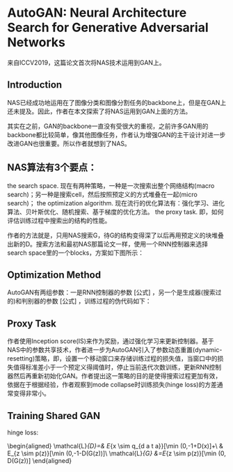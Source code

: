 

<!--
 * @version:
 * @Author:  StevenJokess https://github.com/StevenJokess
 * @Date: 2020-11-10 19:18:34
 * @LastEditors:  StevenJokess https://github.com/StevenJokess
 * @LastEditTime: 2020-12-07 17:46:03
 * @Description:
 * @TODO::
 * @Reference:https://zhuanlan.zhihu.com/p/115049575
-->

# AutoGAN: Neural Architecture Search for Generative Adversarial Networks

来自ICCV2019，这篇论文首次将NAS技术运用到GAN上。

## Introduction

NAS已经成功地运用在了图像分类和图像分割任务的backbone上，但是在GAN上还未提及。因此，作者在本文探索了将NAS运用到GAN上面的方法。

其实在之前，GAN的backbone一直没有受很大的重视，之前许多GAN用的backbone都比较简单，像其他图像任务，作者认为增强GAN的主干设计对进一步改进GAN也很重要。所以作者就想到了NAS。

## NAS算法有3个要点：

the search space. 现在有两种策略，一种是一次搜索出整个网络结构(macro search)；另一种是搜索cell，然后按照预定义的方式堆叠在一起(micro search)；
the optimization algorithm. 现在流行的优化算法有：强化学习、进化算法、贝叶斯优化、随机搜索、基于梯度的优化方法。
the proxy task. 即，如何评估训练过程中搜索出的结构的性能。

作者的方法就是，只用NAS搜索G，待G的结构变得深了以后再用预定义的块堆叠出新的D。搜索方法和最初NAS那篇论文一样，使用一个RNN控制器来选择search space里的一个blocks，方案如下图所示：



## Optimization Method

AutoGAN有两组参数：一是RNN控制器的参数 [公式] ，另一个是生成器(搜索过的)和判别器的参数 [公式] ，训练过程的伪代码如下：

## Proxy Task

作者使用Inception score(IS)来作为奖励，通过强化学习来更新控制器。基于NAS中的参数共享技术，作者进一步为AutoGAN引入了参数动态重置(dynamic-resetting)策略，即，设置一个移动窗口来存储训练过程的损失值，当窗口中的损失值得标准差小于一个预定义得阈值时，停止当前迭代次数训练，更新RNN控制器然后再重新初始化GAN。作者提出这一策略的目的是使得搜索过程更加有效，依据在于根据经验，作者观察到mode collapse时训练损失(hinge loss)的方差通常变得非常小。



## Training Shared GAN

hinge loss:

\begin{aligned}
\mathcal{L}_{D}=& E_{x \sim q_{d a t a}}[\min (0,-1+D(x)]+\\
& E_{z \sim p(z)}[\min (0,-1-D(G(z))]\\
\mathcal{L}_{G} &=E_{z \sim p(z)}[\min (0, D(G(z))]
\end{aligned}




[1]: https://arxiv.org/abs/1908.03835
[2]: https://github.com/TAMU-VITA/AutoGAN

